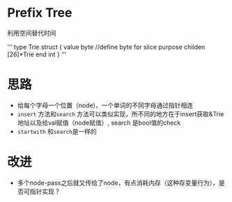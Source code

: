 # Prefix Tree
利用空间替代时间

’‘’
type Trie struct {
    value byte //define byte for slice purpose
    childen [26]*Trie
    end int 
}
‘’‘

# 思路
- 给每个字母一个位置（node)，一个单词的不同字母通过指针相连
- `insert` 方法和`search` 方法可以类似实现，所不同的地方在于insert获取&Trie地址以及给val赋值（node赋值）, search 是bool值的check
- `startwith` 和`search`是一样的

# 改进
- 多个node-pass之后就又传给了node，有点消耗内存（这种存变量行为），是否可指针实现？